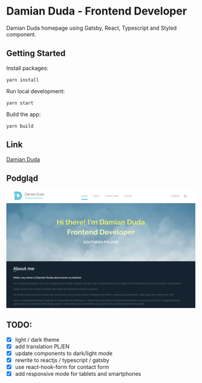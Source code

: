 # Damian Duda - Frontend Developer

Damian Duda homepage using Gatsby, React, Typescript and Styled component.

## Getting Started

Install packages:

```
yarn install
```

Run local development:

```
yarn start
```

Build the app:

```
yarn build
```

## Link

[Damian Duda](https://balmor.github.io)

## Podgląd

[<img src="src/images/preview.png" width="500"/>](/src/images/preview.png)

## TODO:

- [x] light / dark theme
- [x] add translation PL/EN
- [x] update components to dark/light mode
- [x] rewrite to reactjs / typescript / gatsby
- [x] use react-hook-form for contact form
- [x] add responsive mode for tablets and smartphones
